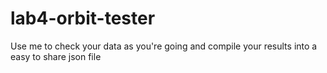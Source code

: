 # lab4-orbit-tester
Use me to check your data as you're going and compile your results into a easy to share json file
